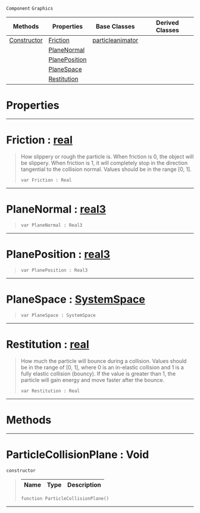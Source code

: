  `Component` `Graphics`



|Methods|Properties|Base Classes|Derived Classes|
|---|---|---|---|
|[ Constructor](https://github.com/ZilchEngine/ZilchDocs/blob/master/code_reference/class_reference/particlecollisionplane.md#particlecollisionplane-v)|[ Friction](https://github.com/ZilchEngine/ZilchDocs/blob/master/code_reference/class_reference/particlecollisionplane.md#friction-zilch-engine-doc)|[particleanimator](https://github.com/ZilchEngine/ZilchDocs/blob/master/code_reference/class_reference/particleanimator.md)| |
| |[ PlaneNormal](https://github.com/ZilchEngine/ZilchDocs/blob/master/code_reference/class_reference/particlecollisionplane.md#planenormal-zilch-engine)| | |
| |[ PlanePosition](https://github.com/ZilchEngine/ZilchDocs/blob/master/code_reference/class_reference/particlecollisionplane.md#planeposition-zilch-engin)| | |
| |[ PlaneSpace](https://github.com/ZilchEngine/ZilchDocs/blob/master/code_reference/class_reference/particlecollisionplane.md#planespace-zilch-engine-d)| | |
| |[ Restitution](https://github.com/ZilchEngine/ZilchDocs/blob/master/code_reference/class_reference/particlecollisionplane.md#restitution-zilch-engine)| | |


 #  Properties


---  
 #  Friction : [real](https://github.com/ZilchEngine/ZilchDocs/blob/master/code_reference/nada_base_types/real.md)

> How slippery or rough the particle is. When friction is 0, the object will be slippery. When friction is 1, it will completely stop in the direction tangential to the collision normal. Values should be in the range [0, 1].
> ``` lang=cpp, name=Nada
> var Friction : Real


---  
 #  PlaneNormal : [real3](https://github.com/ZilchEngine/ZilchDocs/blob/master/code_reference/nada_base_types/real3.md)

> 
> ``` lang=cpp, name=Nada
> var PlaneNormal : Real3


---  
 #  PlanePosition : [real3](https://github.com/ZilchEngine/ZilchDocs/blob/master/code_reference/nada_base_types/real3.md)

> 
> ``` lang=cpp, name=Nada
> var PlanePosition : Real3


---  
 #  PlaneSpace : [SystemSpace](https://github.com/ZilchEngine/ZilchDocs/blob/master/code_reference/enum_reference.md#systemspace)

> 
> ``` lang=cpp, name=Nada
> var PlaneSpace : SystemSpace


---  
 #  Restitution : [real](https://github.com/ZilchEngine/ZilchDocs/blob/master/code_reference/nada_base_types/real.md)

> How much the particle will bounce during a collision. Values should be in the range of [0, 1], where 0 is an in-elastic collision and 1 is a fully elastic collision (bouncy). If the value is greater than 1, the particle will gain energy and move faster after the bounce.
> ``` lang=cpp, name=Nada
> var Restitution : Real


---  
 #  Methods


---  
 #  ParticleCollisionPlane : Void

 `constructor`

> 
> |Name|Type|Description|
> |---|---|---|
> ``` lang=cpp, name=Nada
> function ParticleCollisionPlane()
> ``` 


---  
 

 